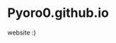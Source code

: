 # Pyoro0.github.io
website :)
<!DOCTYPE html.
<html>
<body>
<title>testing<title>  
<h1>Hello World
<p>this is a test.<p>
<body>
<html>
